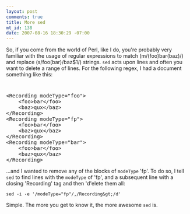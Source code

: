 ```yaml
--- 
layout: post
comments: true
title: More sed
mt_id: 138
date: 2007-08-16 18:30:29 -07:00
---
```

So, if you come from the world of Perl, like I do, you're probably very familiar with the usage of regular expressions to match (m/(foo)bar(baz)/) and replace (s/foo(bar)/baz$1/) strings.  `sed` acts upon lines and often you want to delete a range of lines.  For the following regex, I had a document something like this:

<code> </code>
<pre>&lt;Recording modeType="foo"&gt;
    &lt;foo&gt;bar&lt;/foo&gt;
    &lt;baz&gt;qux&lt;/baz&gt;
&lt;/Recording&gt;
&lt;Recording modeType="fp"&gt;
    &lt;foo&gt;bar&lt;/foo&gt;
    &lt;baz&gt;qux&lt;/baz&gt;
&lt;/Recording&gt;
&lt;Recording modeType="bar"&gt;
    &lt;foo&gt;bar&lt;/foo&gt;
    &lt;baz&gt;qux&lt;/baz&gt;
&lt;/Recording&gt;</pre>
...and I wanted to remove any of the blocks of `modeType` 'fp'.  To do so, I tell `sed` to find lines with the `modeType` of 'fp', and a subsequent line with a closing 'Recording' tag and then 'd'elete them all:

`sed -i -e '/modeType="fp"/,/Recording&gt;/d'`

Simple.  The more you get to know it, the more awesome `sed` is.
